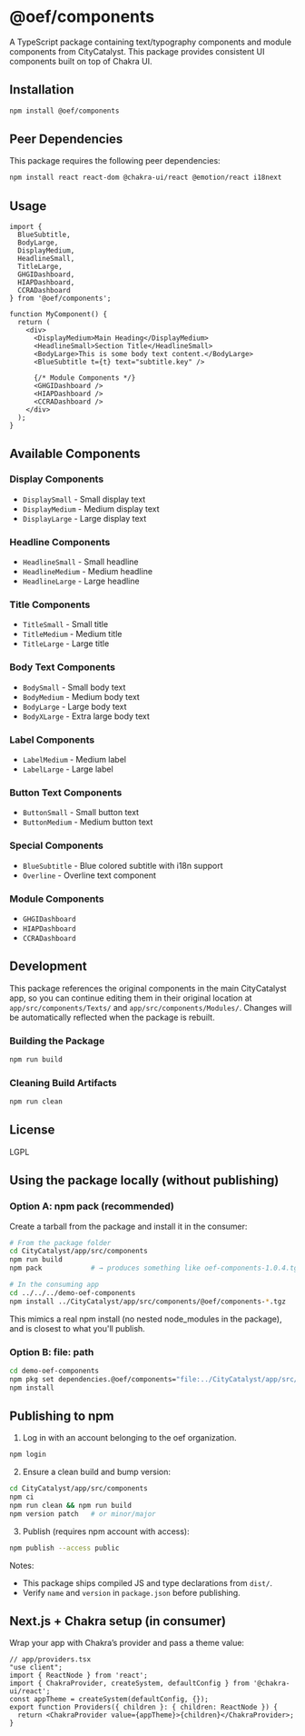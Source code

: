 # @oef/components

A TypeScript package containing text/typography components and module components from CityCatalyst. This package provides consistent UI components built on top of Chakra UI.

## Installation

```bash
npm install @oef/components
```

## Peer Dependencies

This package requires the following peer dependencies:

```bash
npm install react react-dom @chakra-ui/react @emotion/react i18next
```

## Usage

```tsx
import { 
  BlueSubtitle, 
  BodyLarge, 
  DisplayMedium, 
  HeadlineSmall,
  TitleLarge,
  GHGIDashboard,
  HIAPDashboard,
  CCRADashboard
} from '@oef/components';

function MyComponent() {
  return (
    <div>
      <DisplayMedium>Main Heading</DisplayMedium>
      <HeadlineSmall>Section Title</HeadlineSmall>
      <BodyLarge>This is some body text content.</BodyLarge>
      <BlueSubtitle t={t} text="subtitle.key" />
      
      {/* Module Components */}
      <GHGIDashboard />
      <HIAPDashboard />
      <CCRADashboard />
    </div>
  );
}
```

## Available Components

### Display Components
- `DisplaySmall` - Small display text
- `DisplayMedium` - Medium display text  
- `DisplayLarge` - Large display text

### Headline Components
- `HeadlineSmall` - Small headline
- `HeadlineMedium` - Medium headline
- `HeadlineLarge` - Large headline

### Title Components
- `TitleSmall` - Small title
- `TitleMedium` - Medium title
- `TitleLarge` - Large title

### Body Text Components
- `BodySmall` - Small body text
- `BodyMedium` - Medium body text
- `BodyLarge` - Large body text
- `BodyXLarge` - Extra large body text

### Label Components
- `LabelMedium` - Medium label
- `LabelLarge` - Large label

### Button Text Components
- `ButtonSmall` - Small button text
- `ButtonMedium` - Medium button text

### Special Components
- `BlueSubtitle` - Blue colored subtitle with i18n support
- `Overline` - Overline text component

### Module Components
- `GHGIDashboard` 
- `HIAPDashboard` 
- `CCRADashboard` 

## Development

This package references the original components in the main CityCatalyst app, so you can continue editing them in their original location at `app/src/components/Texts/` and `app/src/components/Modules/`. Changes will be automatically reflected when the package is rebuilt.

### Building the Package

```bash
npm run build
```

### Cleaning Build Artifacts

```bash
npm run clean
```

## License

LGPL

## Using the package locally (without publishing)

### Option A: npm pack (recommended)

Create a tarball from the package and install it in the consumer:

```bash
# From the package folder
cd CityCatalyst/app/src/components
npm run build
npm pack            # → produces something like oef-components-1.0.4.tgz

# In the consuming app
cd ../../../demo-oef-components
npm install ../CityCatalyst/app/src/components/@oef/components-*.tgz
```

This mimics a real npm install (no nested node_modules in the package), and is closest to what you'll publish.

### Option B: file: path

```bash
cd demo-oef-components
npm pkg set dependencies.@oef/components="file:../CityCatalyst/app/src/components"
npm install
```

## Publishing to npm

1. Log in with an account belonging to the oef organization.

```bash
npm login
```

2. Ensure a clean build and bump version:

```bash
cd CityCatalyst/app/src/components
npm ci
npm run clean && npm run build
npm version patch   # or minor/major
```

3. Publish (requires npm account with access):

```bash
npm publish --access public
```

Notes:
- This package ships compiled JS and type declarations from `dist/`.
- Verify `name` and `version` in `package.json` before publishing.

## Next.js + Chakra setup (in consumer)

Wrap your app with Chakra’s provider and pass a theme value:

```tsx
// app/providers.tsx
"use client";
import { ReactNode } from 'react';
import { ChakraProvider, createSystem, defaultConfig } from '@chakra-ui/react';
const appTheme = createSystem(defaultConfig, {});
export function Providers({ children }: { children: ReactNode }) {
  return <ChakraProvider value={appTheme}>{children}</ChakraProvider>;
}
```
